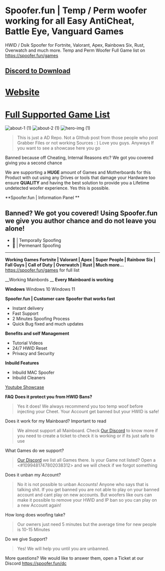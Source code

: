 # Spoofer.fun | Temp / Perm woofer working for all Easy AntiCheat, Battle Eye, Vanguard Games
HWID / Dsik Spoofer for Fortnite, Valorant, Apex, Rainbows Six, Rust, Overwatch and much more. Temp and Perm Woofer
Full Game list on https://spoofer.fun/games


## [Discord to Download](https://spoofer.fun/dc)
# [Website](https://spoofer.fun)
# [Full Supported Game List](https://spoofer.fun/games)
![about-1 (1)](https://github.com/spooferfun/hwid-spoofer/assets/72314825/1342078b-719f-4e36-85d0-c08cf0e00d9a)
![about-2 (1)](https://github.com/spooferfun/hwid-spoofer/assets/72314825/1aa98478-b752-41f7-b19c-723646cbc847)
![hero-img (1)]([https://github.com/spooferfun/hwid-spoofer/assets/72314825/990b357f-a187-4cd5-a267-3a3f8ffc8922](https://cdn.discordapp.com/attachments/1064234062216167455/1124429209092235335/image.png))

> This is just a AD Repo. Not a GIthub post from those people who post Grabber Files or not working Sources : ) Love you guys.
Anyways If you want to see a showcase here you go

Banned because off Cheating, Internal Reasons etc? We got you covered giving you a second chance 

We are supporting a **HUGE** amount of Games and Motherboards for this Product with out using any Drives or tools that damage your Hardware too ensure **QUALITY** and having the best solution to provide you a Lifetime undetected woofer experience. Yes this is possible.

**Spoofer.fun | Information Panel **

__Banned?__ We got you covered! Using Spoofer.fun we give you author chance and do not leave you alone! 
-----------------------
- :wrench: | Temporally Spoofing
- :wrench: | Permenant Spoofing
-----------------------
 
__Working Games__
**Fortnite | Valorant | Apex |  Super People |  Rainbow Six |  Fall Guys |  Call of Duty | Overwatch |  Rust | Much more...**
https://spoofer.fun/games for full list

__Working Mainbords __
 **Every Mainboard is working**

__Windows__
Windows 10
Windows 11

**Spoofer.fun | Customer care**
__Spoofer that works fast__
- Instant delivery
-  Fast Support
- 2 Minutes Spoofing Process
- Quick Bug fixed and much updates

__Benefits and self Management__
- Tutorial Videos
- 24/7 HWID Reset
- Privacy and Security

**Inbuild Features**
- Inbuild MAC Spoofer
- Inbuild Cleaners

[Youtube Showcase](https://www.youtube.com/watch?v=RZi_WbEZ_cE)

**FAQ** 
__Does it protect you from HWID Bans?__
> Yes it does! We always recommend you too temp woof before injecting your Cheet. Your Account get banned but your HWID is safe!

Does it work for my Mainboard?  Important to read
> We almost support all Mainboard. Check [Our Discord](https://spoofer.fun/dc) to know more if you need to create a ticket to check it is working or if its just safe to use

What Games do we support?
>  [Our Discord](https://spoofer.fun/dc) we list all Games there. Is your Game not listed? Open a <#1099481747802038312> and we will check if we forgot something

Does it unban my Account?
> No it is not possible to unban Accounts! Anyone who says that is talking shit. If you get banned you are not able to play on your banned account and cant play on new accounts. But woofers like ours can make it possible to remove your HWID and IP ban so you can play on a new Account again!

How long does woofing take?
> Our owners just need 5 minutes but the average time for new people is 10-15 Minutes

Do we give Support?
> Yes! We will help you until you are unbanned.

More questions? We would like to answer them, open a Ticket at our Discord https://spoofer.fun/dc

